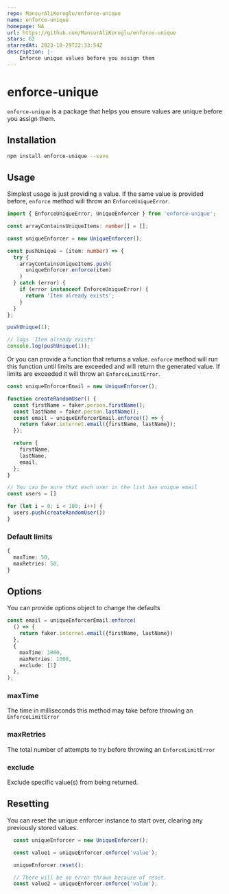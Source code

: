 ```yaml
---
repo: MansurAliKoroglu/enforce-unique
name: enforce-unique
homepage: NA
url: https://github.com/MansurAliKoroglu/enforce-unique
stars: 62
starredAt: 2023-10-29T22:33:54Z
description: |-
    Enforce unique values before you assign them
---
```


# enforce-unique

`enforce-unique` is a package that helps you ensure values are unique before you assign them.

## Installation

```sh
npm install enforce-unique --save
```

## Usage

Simplest usage is just providing a value. If the same value is provided before, `enforce` method will throw an `EnforceUniqueError`.

```ts
import { EnforceUniqueError, UniqueEnforcer } from 'enforce-unique';

const arrayContainsUniqueItems: number[] = [];

const uniqueEnforcer = new UniqueEnforcer();

const pushUnique = (item: number) => {
  try {
    arrayContainsUniqueItems.push(
      uniqueEnforcer.enforce(item)
    )
  } catch (error) {
    if (error instanceof EnforceUniqueError) {
      return 'Item already exists';
    }
  }
};

pushUnique(1);

// logs 'Item already exists'
console.log(pushUnique(1));
```

Or you can provide a function that returns a value. `enforce` method will run this function until limits are exceeded
and will return the generated value. If limits are exceeded it will throw an `EnforceLimitError`.

```ts
const uniqueEnforcerEmail = new UniqueEnforcer();

function createRandomUser() {
  const firstName = faker.person.firstName();
  const lastName = faker.person.lastName();
  const email = uniqueEnforcerEmail.enforce(() => {
    return faker.internet.email({firstName, lastName});
  });

  return {
    firstName,
    lastName,
    email,
  };
}

// You can be sure that each user in the list has unique email
const users = []

for (let i = 0; i < 100; i++) {
  users.push(createRandomUser())
}
```

### Default limits

```ts
{
  maxTime: 50,
  maxRetries: 50,
}
```

## Options

You can provide options object to change the defaults

```ts
const email = uniqueEnforcerEmail.enforce(
  () => {
    return faker.internet.email({firstName, lastName})
  },
  {
    maxTime: 1000,
    maxRetries: 1000,
    exclude: [1]
  },
);
```

### maxTime

The time in milliseconds this method may take before throwing an `EnforceLimitError`

### maxRetries

The total number of attempts to try before throwing an `EnforceLimitError`

### exclude

Exclude specific value(s) from being returned.

## Resetting

You can reset the unique enforcer instance to start over, clearing any previously stored values.

```ts
  const uniqueEnforcer = new UniqueEnforcer();

  const value1 = uniqueEnforcer.enforce('value');

  uniqueEnforcer.reset();

  // There will be no error thrown because of reset.
  const value2 = uniqueEnforcer.enforce('value');
```


